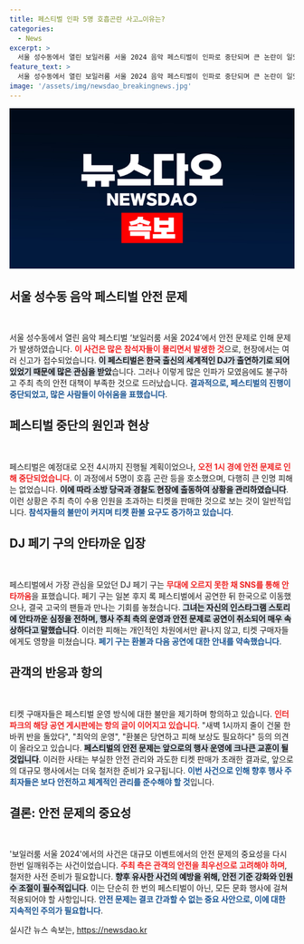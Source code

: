 ```yaml
---
title: 페스티벌 인파 5명 호흡곤란 사고…이유는?
categories:
  - News
excerpt: >
  서울 성수동에서 열린 보일러룸 서울 2024 음악 페스티벌이 인파로 중단되며 큰 논란이 일었습니다. 세계적인 DJ 페기 구는 아쉬움을 전하며, 안전 문제로 무대에 오르지 못했습니다. 팬들의 정서에도 불반환 요구가 쏟아지고 있어 주최 측의 책임이 더욱 주목받고 있습니다.
feature_text: >
  서울 성수동에서 열린 보일러룸 서울 2024 음악 페스티벌이 인파로 중단되며 큰 논란이 일었습니다. 세계적인 DJ 페기 구는 아쉬움을 전하며, 안전 문제로 무대에 오르지 못했습니다. 팬들의 정서에도 불반환 요구가 쏟아지고 있어 주최 측의 책임이 더욱 주목받고 있습니다.
image: '/assets/img/newsdao_breakingnews.jpg'
---
```


<p><img src="/assets/img/newsdao_breakingnews.jpg" alt="cryptoinkorea 속보" /></p>

<h2 data-ke-size="size26">서울 성수동 음악 페스티벌 안전 문제</h2>

<p data-ke-size="size16">&nbsp;</p>

<p>서울 성수동에서 열린 음악 페스티벌 ‘보일러룸 서울 2024’에서 안전 문제로 인해 문제가 발생하였습니다. <b><span style="color: #ee2323;">이 사건은 많은 참석자들이 몰리면서 발생한 것</span></b>으로, 현장에서는 여러 신고가 접수되었습니다. <b><span style="background-color: #21538527;">이 페스티벌은 한국 출신의 세계적인 DJ가 출연하기로 되어 있었기 때문에 많은 관심을 받았</span></b>습니다. 그러나 이렇게 많은 인파가 모였음에도 불구하고 주최 측의 안전 대책이 부족한 것으로 드러났습니다. <b><span style="color: #1a5490;">결과적으로, 페스티벌의 진행이 중단되었고, 많은 사람들이 아쉬움을 표했습니다</span></b>.</p>

<h2 data-ke-size="size26">페스티벌 중단의 원인과 현상</h2>

<p data-ke-size="size16">&nbsp;</p>

<p>페스티벌은 예정대로 오전 4시까지 진행될 계획이었으나, <b><span style="color: #ee2323;">오전 1시 경에 안전 문제로 인해 중단되었습니다</span></b>. 이 과정에서 5명이 호흡 곤란 등을 호소했으며, 다행히 큰 인명 피해는 없었습니다. <b><span style="background-color: #21538527;">이에 따라 소방 당국과 경찰도 현장에 출동하여 상황을 관리하였습니다</span></b>. 이런 상황은 주최 측이 수용 인원을 초과하는 티켓을 판매한 것으로 보는 것이 일반적입니다. <b><span style="color: #1a5490;">참석자들의 불만이 커지며 티켓 환불 요구도 증가하고 있습니다</span></b>.</p>

<h2 data-ke-size="size26">DJ 페기 구의 안타까운 입장</h2>

<p data-ke-size="size16">&nbsp;</p>

<p>페스티벌에서 가장 관심을 모았던 DJ 페기 구는 <b><span style="color: #ee2323;">무대에 오르지 못한 채 SNS를 통해 안타까움</span></b>을 표했습니다. 페기 구는 일본 후지 록 페스티벌에서 공연한 뒤 한국으로 이동했으나, 결국 고국의 팬들과 만나는 기회를 놓쳤습니다. <b><span style="background-color: #21538527;">그녀는 자신의 인스타그램 스토리에 안타까운 심정을 전하며, 행사 주최 측의 운영과 안전 문제로 공연이 취소되어 매우 속상하다고 말했습니다</span></b>. 이러한 피해는 개인적인 차원에서만 끝나지 않고, 티켓 구매자들에게도 영향을 미쳤습니다. <b><span style="color: #1a5490;">페기 구는 환불과 다음 공연에 대한 안내를 약속했습니다</span></b>.</p>

<h2 data-ke-size="size26">관객의 반응과 항의</h2>

<p data-ke-size="size16">&nbsp;</p>

<p>티켓 구매자들은 페스티벌 운영 방식에 대한 불만을 제기하며 항의하고 있습니다. <b><span style="color: #ee2323;">인터파크의 해당 공연 게시판에는 항의 글이 이어지고 있습니다</span></b>. "새벽 1시까지 줄이 건물 한바퀴 반을 돌았다", "최악의 운영", "환불은 당연하고 피해 보상도 필요하다" 등의 의견이 올라오고 있습니다. <b><span style="background-color: #21538527;">페스티벌의 안전 문제는 앞으로의 행사 운영에 크나큰 교훈이 될 것입니다</span></b>. 이러한 사태는 부실한 안전 관리와 과도한 티켓 판매가 초래한 결과로, 앞으로의 대규모 행사에서는 더욱 철저한 준비가 요구됩니다. <b><span style="color: #1a5490;">이번 사건으로 인해 향후 행사 주최자들은 보다 안전하고 체계적인 관리를 준수해야 할 것</span></b>입니다.</p>

<h2 data-ke-size="size26">결론: 안전 문제의 중요성</h2>

<p data-ke-size="size16">&nbsp;</p>

<p>'보일러룸 서울 2024'에서의 사건은 대규모 이벤트에서의 안전 문제의 중요성을 다시 한번 일깨워주는 사건이었습니다. <b><span style="color: #ee2323;">주최 측은 관객의 안전을 최우선으로 고려해야 하며</span></b>, 철저한 사전 준비가 필요합니다. <b><span style="background-color: #21538527;">향후 유사한 사건의 예방을 위해, 안전 기준 강화와 인원 수 조절이 필수적입니다</span></b>. 이는 단순히 한 번의 페스티벌이 아닌, 모든 문화 행사에 걸쳐 적용되어야 할 사항입니다. <b><span style="color: #1a5490;">안전 문제는 결코 간과할 수 없는 중요 사안으로, 이에 대한 지속적인 주의가 필요합니다</span></b>.</p>
실시간 뉴스 속보는, <a href="https://newsdao.kr" rel="dofollow">https://newsdao.kr</a>


